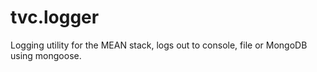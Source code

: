 # tvc.logger
Logging utility for the MEAN stack, logs out to console, file or MongoDB using mongoose.

